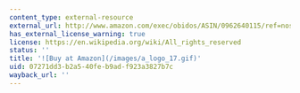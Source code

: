 ```yaml
---
content_type: external-resource
external_url: http://www.amazon.com/exec/obidos/ASIN/0962640115/ref=nosim/mitopencourse-20
has_external_license_warning: true
license: https://en.wikipedia.org/wiki/All_rights_reserved
status: ''
title: '![Buy at Amazon](/images/a_logo_17.gif)'
uid: 07271dd3-b2a5-40fe-b9ad-f923a3827b7c
wayback_url: ''
---
```

